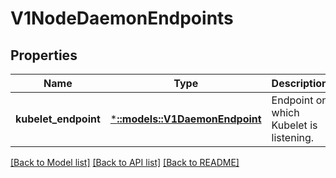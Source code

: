 # V1NodeDaemonEndpoints

## Properties
Name | Type | Description | Notes
------------ | ------------- | ------------- | -------------
**kubelet_endpoint** | [***::models::V1DaemonEndpoint**](io.k8s.kubernetes.pkg.api.v1.DaemonEndpoint.md) | Endpoint on which Kubelet is listening. | [optional] [default to null]

[[Back to Model list]](../README.md#documentation-for-models) [[Back to API list]](../README.md#documentation-for-api-endpoints) [[Back to README]](../README.md)


